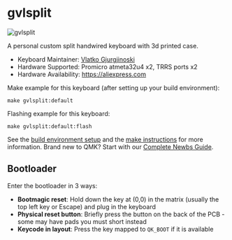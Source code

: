 # gvlsplit

![gvlsplit](https://i.imgur.com/X9vh2FIh.png)

A personal custom split handwired keyboard with 3d printed case.

-   Keyboard Maintainer: [Vlatko Gjurgjinoski](https://github.com/gvlatko)
-   Hardware Supported: Promicro atmeta32u4 x2, TRRS ports x2
-   Hardware Availability: https://aliexpress.com

Make example for this keyboard (after setting up your build environment):

    make gvlsplit:default

Flashing example for this keyboard:

    make gvlsplit:default:flash

See the [build environment setup](https://docs.qmk.fm/#/getting_started_build_tools) and the [make instructions](https://docs.qmk.fm/#/getting_started_make_guide) for more information. Brand new to QMK? Start with our [Complete Newbs Guide](https://docs.qmk.fm/#/newbs).

## Bootloader

Enter the bootloader in 3 ways:

-   **Bootmagic reset**: Hold down the key at (0,0) in the matrix (usually the top left key or Escape) and plug in the keyboard
-   **Physical reset button**: Briefly press the button on the back of the PCB - some may have pads you must short instead
-   **Keycode in layout**: Press the key mapped to `QK_BOOT` if it is available
